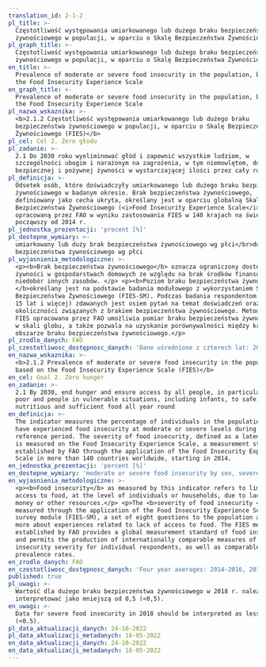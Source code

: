 ```yaml
---
translation_id: 2-1-2
pl_title: >-
  Częstotliwość występowania umiarkowanego lub dużego braku bezpieczeństwa
  żywnościowego w populacji, w oparciu o Skalę Bezpieczeństwa Żywnościowego
pl_graph_title: >-
  Częstotliwość występowania umiarkowanego lub dużego braku bezpieczeństwa
  żywnościowego w populacji, w oparciu o Skalę Bezpieczeństwa Żywnościowego
en_title: >-
  Prevalence of moderate or severe food insecurity in the population, based on
  the Food Insecurity Experience Scale
en_graph_title: >-
  Prevalence of moderate or severe food insecurity in the population, based on
  the Food Insecurity Experience Scale
pl_nazwa_wskaznika: >-
  <b>2.1.2 Częstotliwość występowania umiarkowanego lub dużego braku
  bezpieczeństwa żywnościowego w populacji, w oparciu o Skalę Bezpieczeństwa
  Żywnościowego (FIES)</b>
pl_cel: Cel 2. Zero głodu
pl_zadanie: >-
  2.1 Do 2030 roku wyeliminować głód i zapewnić wszystkim ludziom, w
  szczególności ubogim i narażonym na zagrożenia, w tym niemowlętom, dostęp do
  bezpiecznej i pożywnej żywności w wystarczającej ilości przez cały rok
pl_definicja: >-
  Odsetek osób, które doświadczyły umiarkowanego lub dużego braku bezpieczeństwa
  żywnościowego w badanym okresie. Brak bezpieczeństwa żywnościowego,
  definiowany jako cecha ukryta, określany jest w oparciu globalną Skalę
  Bezpieczeństwa Żywnościowego (<i>Food Insecurity Experience Scale</i> – FIES),
  opracowaną przez FAO w wyniku zastosowania FIES w 140 krajach na świecie,
  począwszy od 2014 r.
pl_jednostka_prezentacji: 'procent [%]'
pl_dostepne_wymiary: >-
  umiarkowany lub duży brak bezpieczeństwa żywnościowego wg płci</br>duży brak
  bezpieczeństwa żywnościowego wg płci
pl_wyjasnienia_metodologiczne: >-
  <p><b>Brak bezpieczeństwa żywnościowego</b> oznacza ograniczony dostęp do
  żywności w gospodarstwach domowych ze względu na brak środków finansowych lub
  niedobór innych zasobów. </p> <p><b>Poziom braku bezpieczeństwa żywnościowego
  </b>określany jest na podstawie badania modułowego z wykorzystaniem Skali
  Bezpieczeństwa Żywnościowego (FIES-SM). Podczas badania respondentom (w wieku
  15 lat i więcej) zdawanych jest osiem pytań na temat doświadczeń oraz
  okoliczności związanych z brakiem bezpieczeństwa żywnościowego. Metodologia
  FIES opracowana przez FAO umożliwia pomiar braku bezpieczeństwa żywnościowego
  w skali globu, a także pozwala na uzyskanie porównywalności między krajami w
  obszarze braku bezpieczeństwa żywnościowego.</p>
pl_zrodlo_danych: FAO
pl_czestotliwosc_dostępnosc_danych: 'Dane uśrednione z czterech lat: 2014-2016, 2015-2017, 2016-2018, 2017-2019.'
en_nazwa_wskaznika: >-
  <b>2.1.2 Prevalence of moderate or severe food insecurity in the population,
  based on the Food Insecurity Experience Scale (FIES)</b>
en_cel: Goal 2. Zero hunger
en_zadanie: >-
  2.1 By 2030, end hunger and ensure access by all people, in particular the
  poor and people in vulnerable situations, including infants, to safe,
  nutritious and sufficient food all year round
en_definicja: >-
  The indicator measures the percentage of individuals in the population who
  have experienced food insecurity at moderate or severe levels during the
  reference period. The severity of food insecurity, defined as a latent trait,
  is measured on the Food Insecurity Experience Scale, a measurement standard
  established by FAO through the application of the Food Insecurity Experience
  Scale in more than 140 countries worldwide, starting in 2014.
en_jednostka_prezentacji: 'percent [%]'
en_dostepne_wymiary: 'moderate or severe food insecurity by sex, severe food insecurity by sex'
en_wyjasnienia_metodologiczne: >-
  <p><b>Food insecurity</b> as measured by this indicator refers to limited
  access to food, at the level of individuals or households, due to lack of
  money or other resources.</p> <p>The <b>severity of food insecurity </b>is
  measured through the application of the Food Insecurity Experience Scale
  survey module (FIES-SM), a set of eight questions to the population aged 15 or
  more about experiences related to lack of access to food. The FIES methodology
  established by FAO provides a global measurement standard of food insecurity
  and permits the production of internationally comparable measures of food
  insecurity severity for individual respondents, as well as comparable national
  prevalence rates.
en_zrodlo_danych: FAO
en_czestotliwosc_dostępnosc_danych: 'Four year averages: 2014-2016, 2015-2017, 2016-2018, 2017-2019.'
published: true
pl_uwagi: >-
  Wartość dla dużego braku bezpieczeństwa żywnościowego w 2018 r. należy
  interpretować jako mniejszą od 0,5 (<0,5).
en_uwagi: >-
  Data for severe food insecurity in 2018 should be interpreted as less than 0.5
  (<0.5).
pl_data_aktualizacji_danych: 24-10-2022
pl_data_aktualizacji_metadanych: 16-05-2022
en_data_aktualizacji_danych: 24-10-2022
en_data_aktualizacji_metadanych: 16-05-2022
---
```

